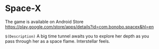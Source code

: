 # Space-X
The game is available on Android Store
https://play.google.com/store/apps/details?id=com.bonobo.spacex&hl=en

`$(Description)` A big time tunnel awaits you to explore her depth as you pass through her as a space flame. Interstellar feels.
